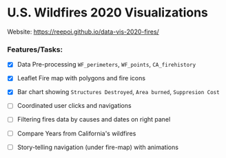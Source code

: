 # U.S. Wildfires 2020 Visualizations
Website: https://reepoi.github.io/data-vis-2020-fires/

### Features/Tasks:
- [x] Data Pre-processing `WF_perimeters`, `WF_points`, `CA_firehistory`
- [x] Leaflet Fire map with polygons and fire icons
- [x] Bar chart showing `Structures Destroyed`, `Area burned`, `Suppresion Cost`
- [ ] Coordinated user clicks and navigations 
- [ ] Filtering fires data by causes and dates on right panel
- [ ] Compare Years from California's wildfires
- [ ] Story-telling navigation (under fire-map) with animations

